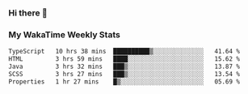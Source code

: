 ### Hi there 👋

<!--
**royschrauwen/royschrauwen** is a ✨ _special_ ✨ repository because its `README.md` (this file) appears on your GitHub profile.

Here are some ideas to get you started:

- 🔭 I’m currently working on ...
- 🌱 I’m currently learning ...
- 👯 I’m looking to collaborate on ...
- 🤔 I’m looking for help with ...
- 💬 Ask me about ...
- 📫 How to reach me: ...
- 😄 Pronouns: ...
- ⚡ Fun fact: ...
-->


### My WakaTime Weekly Stats
<!--START_SECTION:waka-->

```txt
TypeScript   10 hrs 38 mins  ██████████▒░░░░░░░░░░░░░░   41.64 %
HTML         3 hrs 59 mins   ████░░░░░░░░░░░░░░░░░░░░░   15.62 %
Java         3 hrs 32 mins   ███▒░░░░░░░░░░░░░░░░░░░░░   13.87 %
SCSS         3 hrs 27 mins   ███▒░░░░░░░░░░░░░░░░░░░░░   13.54 %
Properties   1 hr 27 mins    █▒░░░░░░░░░░░░░░░░░░░░░░░   05.69 %
```

<!--END_SECTION:waka-->
